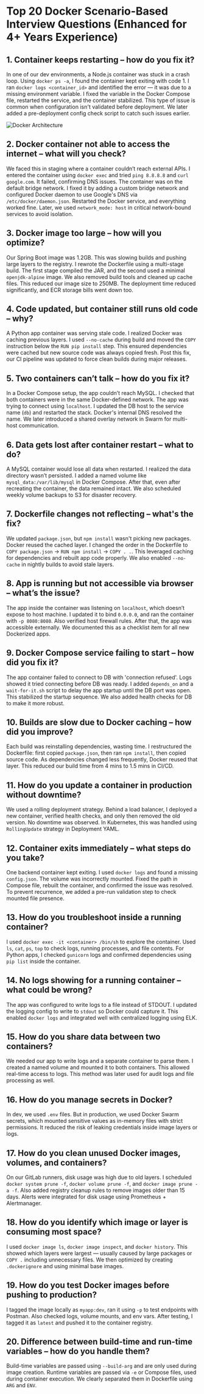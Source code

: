 # Top 20 Docker Scenario-Based Interview Questions (Enhanced for 4+ Years Experience)

## 1. Container keeps restarting – how do you fix it?
In one of our dev environments, a Node.js container was stuck in a crash loop. Using `docker ps -a`, I found the container kept exiting with code 1. I ran `docker logs <container_id>` and identified the error — it was due to a missing environment variable. I fixed the variable in the Docker Compose file, restarted the service, and the container stabilized. This type of issue is common when configuration isn't validated before deployment. We later added a pre-deployment config check script to catch such issues earlier.


![Docker Architecture](images/Nodejs-CLBE.png)


## 2. Docker container not able to access the internet – what will you check?
We faced this in staging where a container couldn’t reach external APIs. I entered the container using `docker exec` and tried `ping 8.8.8.8` and `curl google.com`. It failed, confirming DNS issues. The container was on the default bridge network. I fixed it by adding a custom bridge network and configured Docker daemon to use Google's DNS via `/etc/docker/daemon.json`. Restarted the Docker service, and everything worked fine. Later, we used `network_mode: host` in critical network-bound services to avoid isolation.

## 3. Docker image too large – how will you optimize?
Our Spring Boot image was 1.2GB. This was slowing builds and pushing large layers to the registry. I rewrote the Dockerfile using a multi-stage build. The first stage compiled the JAR, and the second used a minimal `openjdk-alpine` image. We also removed build tools and cleaned up cache files. This reduced our image size to 250MB. The deployment time reduced significantly, and ECR storage bills went down too.

## 4. Code updated, but container still runs old code – why?
A Python app container was serving stale code. I realized Docker was caching previous layers. I used `--no-cache` during build and moved the `COPY` instruction below the `RUN pip install` step. This ensured dependencies were cached but new source code was always copied fresh. Post this fix, our CI pipeline was updated to force clean builds during major releases.

## 5. Two containers can’t talk – how do you fix it?
In a Docker Compose setup, the app couldn’t reach MySQL. I checked that both containers were in the same Docker-defined network. The app was trying to connect using `localhost`. I updated the DB host to the service name (`db`) and restarted the stack. Docker's internal DNS resolved the name. We later introduced a shared overlay network in Swarm for multi-host communication.

## 6. Data gets lost after container restart – what to do?
A MySQL container would lose all data when restarted. I realized the data directory wasn’t persisted. I added a named volume like `mysql_data:/var/lib/mysql` in Docker Compose. After that, even after recreating the container, the data remained intact. We also scheduled weekly volume backups to S3 for disaster recovery.

## 7. Dockerfile changes not reflecting – what's the fix?
We updated `package.json`, but `npm install` wasn't picking new packages. Docker reused the cached layer. I changed the order in the Dockerfile to `COPY package.json` → `RUN npm install` → `COPY . .`. This leveraged caching for dependencies and rebuilt app code properly. We also enabled `--no-cache` in nightly builds to avoid stale layers.

## 8. App is running but not accessible via browser – what’s the issue?
The app inside the container was listening on `localhost`, which doesn’t expose to host machine. I updated it to bind `0.0.0.0`, and ran the container with `-p 8080:8080`. Also verified host firewall rules. After that, the app was accessible externally. We documented this as a checklist item for all new Dockerized apps.

## 9. Docker Compose service failing to start – how did you fix it?
The app container failed to connect to DB with 'connection refused'. Logs showed it tried connecting before DB was ready. I added `depends_on` and a `wait-for-it.sh` script to delay the app startup until the DB port was open. This stabilized the startup sequence. We also added health checks for DB to make it more robust.

## 10. Builds are slow due to Docker caching – how did you improve?
Each build was reinstalling dependencies, wasting time. I restructured the Dockerfile: first copied `package.json`, then ran `npm install`, then copied source code. As dependencies changed less frequently, Docker reused that layer. This reduced our build time from 4 mins to 1.5 mins in CI/CD.

## 11. How do you update a container in production without downtime?
We used a rolling deployment strategy. Behind a load balancer, I deployed a new container, verified health checks, and only then removed the old version. No downtime was observed. In Kubernetes, this was handled using `RollingUpdate` strategy in Deployment YAML.

## 12. Container exits immediately – what steps do you take?
One backend container kept exiting. I used `docker logs` and found a missing `config.json`. The volume was incorrectly mounted. Fixed the path in Compose file, rebuilt the container, and confirmed the issue was resolved. To prevent recurrence, we added a pre-run validation step to check mounted file presence.

## 13. How do you troubleshoot inside a running container?
I used `docker exec -it <container> /bin/sh` to explore the container. Used `ls`, `cat`, `ps`, `top` to check logs, running processes, and file contents. For Python apps, I checked `gunicorn` logs and confirmed dependencies using `pip list` inside the container.

## 14. No logs showing for a running container – what could be wrong?
The app was configured to write logs to a file instead of STDOUT. I updated the logging config to write to `stdout` so Docker could capture it. This enabled `docker logs` and integrated well with centralized logging using ELK.

## 15. How do you share data between two containers?
We needed our app to write logs and a separate container to parse them. I created a named volume and mounted it to both containers. This allowed real-time access to logs. This method was later used for audit logs and file processing as well.

## 16. How do you manage secrets in Docker?
In dev, we used `.env` files. But in production, we used Docker Swarm secrets, which mounted sensitive values as in-memory files with strict permissions. It reduced the risk of leaking credentials inside image layers or logs.

## 17. How do you clean unused Docker images, volumes, and containers?
On our GitLab runners, disk usage was high due to old layers. I scheduled `docker system prune -f`, `docker volume prune -f`, and `docker image prune -a -f`. Also added registry cleanup rules to remove images older than 15 days. Alerts were integrated for disk usage using Prometheus + Alertmanager.

## 18. How do you identify which image or layer is consuming most space?
I used `docker image ls`, `docker image inspect`, and `docker history`. This showed which layers were largest — usually caused by large packages or `COPY .` including unnecessary files. We then optimized by creating `.dockerignore` and using minimal base images.

## 19. How do you test Docker images before pushing to production?
I tagged the image locally as `myapp:dev`, ran it using `-p` to test endpoints with Postman. Also checked logs, volume mounts, and env vars. After testing, I tagged it as `latest` and pushed it to the container registry.

## 20. Difference between build-time and run-time variables – how do you handle them?
Build-time variables are passed using `--build-arg` and are only used during image creation. Runtime variables are passed via `-e` or Compose files, used during container execution. We clearly separated them in Dockerfile using `ARG` and `ENV`.
